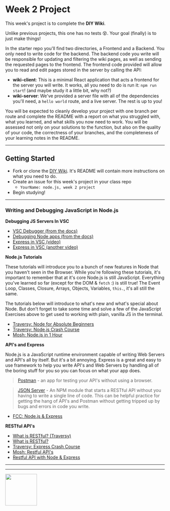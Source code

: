 # Week 2 Project

This week's project is to complete the __DIY Wiki__.

Unlike previous projects, this one has no tests :dizzy_face:.  Your goal (finally) is to just make things!

In the starter repo you'll find two directories, a Frontend and a Backend.  You only need to write code for the backend.  The backend code you write will be responsible for updating and filtering the wiki pages, as well as sending the requested pages to the frontend.  The frontend code provided will allow you to read and edit pages stored in the server by calling the API:
* __wiki-client__: This is a minimal React application that acts a frontend for the server you will write.  It works, all you need to do is run it: `npm run start`!  (and maybe study it a little bit, why not?)
* __wiki-server__: We've provided a server file with all of the dependencies you'll need, a `hello world` route, and a live server.  The rest is up to you!

You will be expected to cleanly develop your project with one branch per route and complete the README with a report on what you struggled with, what you learned, and what skills you now need to work.   You will be assessed not only on your solutions to the function, but also on the quality of your code, the correctness of your branches, and the completeness of your learning notes in the README.


---

## Getting Started

* Fork or clone the [DIY Wiki](https://github.com/hackyourfuturebelgium/diy-wiki).  It's README will contain more instructions on what you need to do.
* Create an issue for this week's project in your class repo
    * ```YourName: node.js, week 2 project```
* Begin studying!


---

### Writing and Debugging JavaScript in Node.js



__Debugging JS Servers In VSC__

* [VSC Debugger (from the docs)](https://code.visualstudio.com/docs/editor/debugging)
* [Debugging Node apps (from the docs)](https://code.visualstudio.com/docs/nodejs/nodejs-debugging)
* [Express in VSC (video)](https://www.youtube.com/watch?v=2oFKNL7vYV8)
* [Express in VSC (another video)](https://www.youtube.com/watch?v=yFtU6_UaOtA)

__Node.js Tutorials__

These tutorials will introduce you to a bunch of new features in Node that you haven't seen in the Browser.  While you're following these tutorials, it's important to remember that at it's core Node.js is still JavaScript.  Everything you've learned so far (except for the DOM & `fetch` :) is still true!  The Event Loop, Classes, Closure, Arrays, Objects, Variables, `this.`, it's all still the same.


The tutorials below will introduce to what's new and what's special about Node.  But don't forget to take some time and solve a few of the JavaScript Exercises above to get used to working with plain, vanilla JS in the terminal.

* [Traversy: Node for Absolute Beginners](https://www.youtube.com/watch?v=U8XF6AFGqlc)
* [Traversy: Node.js Crash Course](https://www.youtube.com/watch?v=fBNz5xF-Kx4)
* [Mosh: Node.js in 1 Hour](https://www.youtube.com/watch?v=TlB_eWDSMt4)

__API's and Express__

Node.js is a JavaScript runtime environment capable of writing Web Servers and API's all by itself.  But it's a bit annoying.  Express is a great and easy to use framework to help you write API's and Web Servers by handling all of the boring stuff for you so you can focus on what your app does.

> [Postman](https://duckduckgo.com/?q=postman+tutorials&t=brave&iax=videos&ia=videos) - an app for testing your API's without using a browser.

> [JSON Server](https://github.com/typicode/json-server) - An NPM module that starts a RESTful API without you having to write a single line of code.  This can be helpful practice for getting the hang of API's and Postman without getting tripped up by bugs and errors in code you write.


* [FCC: Node.js & Express](https://www.youtube.com/watch?v=G8uL0lFFoN0)

__RESTful API's__


* [What is RESTful? (Traversy)](https://www.youtube.com/watch?v=Q-BpqyOT3a8)
* [What is RESTful?](https://www.youtube.com/watch?v=7YcW25PHnAA)
* [Traversy: Express Crash Course](https://www.youtube.com/watch?v=gnsO8-xJ8rs)
* [Mosh: Restful API's](https://www.youtube.com/watch?v=pKd0Rpw7O48)
* [Restful API with Node & Express](https://www.youtube.com/watch?v=7nulchT1Ruk)

<hr>
<hr>
<a href="https://hackyourfuture.be" target="_blank"><img
    src="https://user-images.githubusercontent.com/18554853/63941625-4c7c3d00-ca6c-11e9-9a76-8d5e3632fe70.jpg"
    width="100" height="100"></a>
